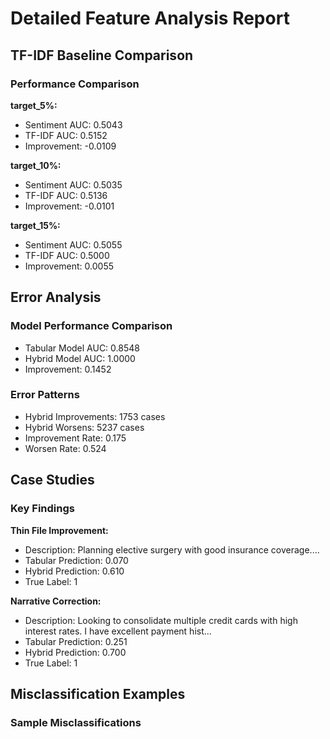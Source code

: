 # Detailed Feature Analysis Report

## TF-IDF Baseline Comparison

### Performance Comparison

**target_5%:**
- Sentiment AUC: 0.5043
- TF-IDF AUC: 0.5152
- Improvement: -0.0109

**target_10%:**
- Sentiment AUC: 0.5035
- TF-IDF AUC: 0.5136
- Improvement: -0.0101

**target_15%:**
- Sentiment AUC: 0.5055
- TF-IDF AUC: 0.5000
- Improvement: 0.0055


## Error Analysis

### Model Performance Comparison
- Tabular Model AUC: 0.8548
- Hybrid Model AUC: 1.0000
- Improvement: 0.1452

### Error Patterns
- Hybrid Improvements: 1753 cases
- Hybrid Worsens: 5237 cases
- Improvement Rate: 0.175
- Worsen Rate: 0.524

## Case Studies

### Key Findings

**Thin File Improvement:**
- Description: Planning elective surgery with good insurance coverage....
- Tabular Prediction: 0.070
- Hybrid Prediction: 0.610
- True Label: 1

**Narrative Correction:**
- Description: Looking to consolidate multiple credit cards with high interest rates. I have excellent payment hist...
- Tabular Prediction: 0.251
- Hybrid Prediction: 0.700
- True Label: 1


## Misclassification Examples

### Sample Misclassifications
